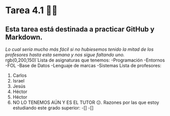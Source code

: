# Tarea 4.1 👋😄
## Esta tarea está destinada a practicar GitHub y Markdown.
_Lo cual sería mucho más fácil si no hubiesemos tenido la mitad de los profesores hasta esta semana y nos sigue faltando uno._
rgb(0,200,150)`Lista de asignaturas que tenemos:
-Programación
-Entornos
-FOL
-Base de Datos
-Lenguaje de marcas
-Sistemas
Lista de profesores:
1. Carlos
2. Israel
3. Jesús
4. Héctor
5. Héctor
6. NO LO TENEMOS AÚN Y ES EL TUTOR 😕.
Razones por las que estoy estudiando este grado superior:
-[]
-[]
